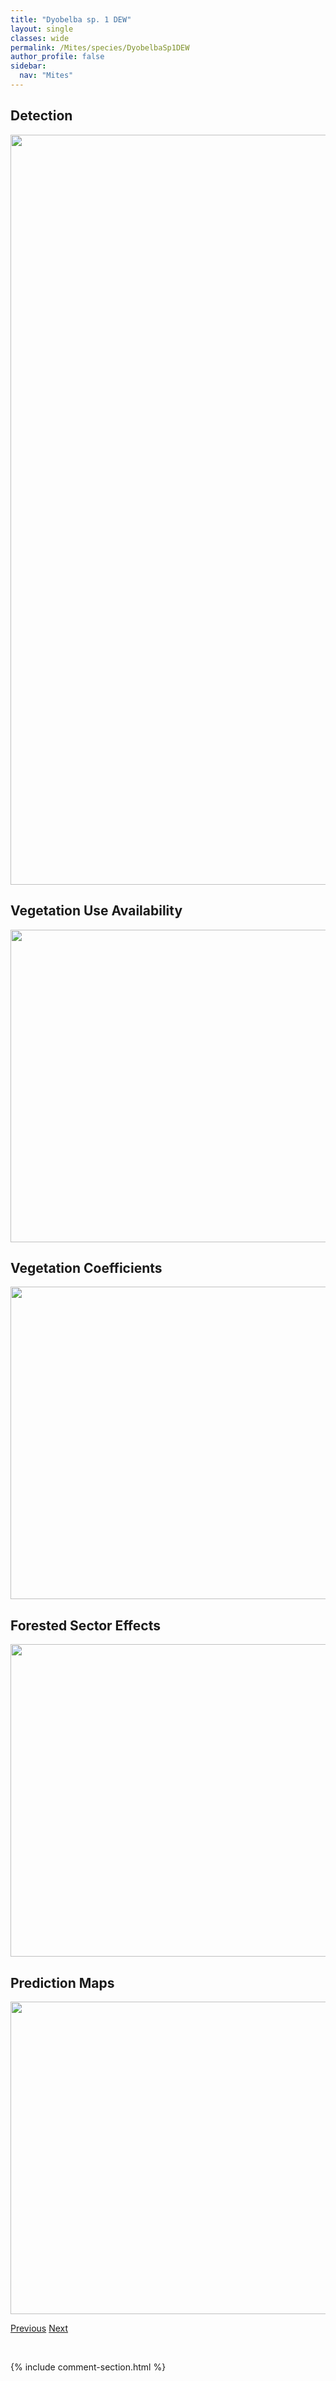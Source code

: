 ```yaml
---
title: "Dyobelba sp. 1 DEW"
layout: single
classes: wide
permalink: /Mites/species/DyobelbaSp1DEW
author_profile: false
sidebar:
  nav: "Mites"
---
```


<h2>Detection</h2>

<a href="https://drive.google.com/uc?export=view&id=1liwqe_R3yn7CY3KJbZfsY5uZ994-xFlt">
<img src="https://drive.google.com/uc?export=view&id=1liwqe_R3yn7CY3KJbZfsY5uZ994-xFlt" height = "1200" width = "800">
</a>


<h2>Vegetation Use Availability</h2>

<a href="https://drive.google.com/uc?export=view&id=1j-RjLmNAUe56K-6rVum_o98GXf3mBE4C">
<img src="https://drive.google.com/uc?export=view&id=1j-RjLmNAUe56K-6rVum_o98GXf3mBE4C" height = "500" width = "1000">
</a>


<h2>Vegetation Coefficients</h2>

<a href="https://drive.google.com/uc?export=view&id=1_2OlJ0ZJNlynKEse9PlqFwOJnB4CztvY">
<img src="https://drive.google.com/uc?export=view&id=1_2OlJ0ZJNlynKEse9PlqFwOJnB4CztvY" height = "500" width = "1000">
</a>


<h2>Forested Sector Effects</h2>

<a href="https://drive.google.com/uc?export=view&id=1Lo4M_gsUg3bEyv4UdOr2wrTotD-Tl9qW">
<img src="https://drive.google.com/uc?export=view&id=1Lo4M_gsUg3bEyv4UdOr2wrTotD-Tl9qW" height = "500" width = "1000">
</a>


<h2>Prediction Maps</h2>

<a href="https://drive.google.com/uc?export=view&id=1r-K_RnOPl9n2BxzkgBhoII3ES4QY3YQ-">
<img src="https://drive.google.com/uc?export=view&id=1r-K_RnOPl9n2BxzkgBhoII3ES4QY3YQ-" height = "500" width = "1000">
</a>


<a href="/DevelopmentWebsite/Mites/species/DorycranosusSp4DEW" class="pagination--pager" title="Dorycranosus sp. 4 DEW">Previous</a> <a href="/DevelopmentWebsite/Mites/species/DyobelbaSp2DEW" class="pagination--pager" title="Dyobelba sp. 2 DEW">Next</a>

<p>&nbsp;</p>

{% include comment-section.html %}
